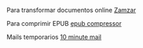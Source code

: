 <!--
.. title: herramientas online
.. slug: herramientas-online
.. date: 2023-10-29 14:07:04 UTC-03:00
.. tags: 
.. category: 
.. link: 
.. description: 
.. type: text
-->

Para transformar documentos online [Zamzar](https://www.zamzar.com/)

Para comprimir EPUB [epub compressor](https://ebookcompressor.com/)

Mails temporarios [10 minute mail](https://10minutemail.com/)